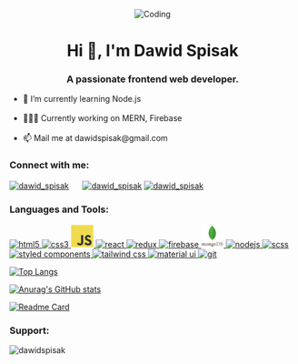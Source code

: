 
<p align="center"> 
 <img src="https://github.com/Arsenic-ATG/Arsenic-ATG/blob/master/assets/code.gif" alt="Coding">
</p>
<h1 align="center">Hi 👋, I'm Dawid Spisak</h1>
 <h3 align="center">A passionate frontend web developer.</h3>
 <ul>
 <li>🌱 I’m currently learning Node.js</li>
 <br />
<li>👨🏻‍💻 Currently working on MERN, Firebase</li>
<br />
<li>📫 Mail me at dawidspisak@gmail.com</li>



</ul>
<h3>
Connect with me:</h3>
<p align="left">
<a style="margin-right: 20px;" href="https://www.facebook.com/profile.php?id=100011721724719" rel="nofollow"><img align="center" src="https://image.flaticon.com/icons/png/512/1384/1384005.png" alt="dawid_spisak" height="40" style="max-width:100%;"></a>
<a href="https://www.linkedin.com/in/dawid-spisak-a62751198/" rel="nofollow"><img align="center" src="https://image.flaticon.com/icons/png/512/1384/1384014.png" alt="dawid_spisak" height="40" style="max-width:100%;"></a>
<a href="https://www.instagram.com/dawidspisak/" rel="nofollow"><img align="center" src="https://image.flaticon.com/icons/png/512/1384/1384015.png" alt="dawid_spisak" height="40" style="max-width:100%;"></a>
</p>

<h3>Languages and Tools:</h3>
<p align="left">
<a href="https://www.w3schools.com/html/" rel="nofollow"> <img src="https://image.flaticon.com/icons/png/512/1216/1216733.png" alt="html5" width="40" height="40" style="max-width:100%;"> </a>
<a href="https://www.w3schools.com/css/" rel="nofollow"> <img src="https://image.flaticon.com/icons/png/512/732/732190.png" alt="css3" width="40" height="40" style="max-width:100%;"> </a>
<a href="https://developer.mozilla.org/pl/docs/Web/JavaScript" rel="nofollow"> <img src="https://raw.githubusercontent.com/devicons/devicon/master/icons/javascript/javascript-original.svg" alt="js" width="40" height="40" style="max-width:100%;"> </a>
<a href="https://reactjs.org/" rel="nofollow"> <img src="https://image.flaticon.com/icons/png/512/1126/1126012.png" alt="react" width="40" height="40" style="max-width:100%;"> </a>
<a href="https://redux.js.org/ " rel="nofollow"> <img src="https://cdn.iconscout.com/icon/free/png-256/redux-283024.png" alt="redux" width="40" height="40" data-canonical-src="https://www.vectorlogo.zone/logos/firebase/firebase-icon.svg" style="max-width:100%;"> </a>
<a href="https://firebase.google.com/" rel="nofollow"> <img src="https://symbols.getvecta.com/stencil_261/16_google-firebase.febfc9bdc0.png" alt="firebase" width="40" height="40" data-canonical-src="https://www.vectorlogo.zone/logos/git-scm/git-scm-icon.svg" style="max-width:100%;"> </a>
<a href="https://www.mongodb.com/" rel="nofollow"> <img src="https://raw.githubusercontent.com/devicons/devicon/master/icons/mongodb/mongodb-original-wordmark.svg" width="40" height="40" style="max-width:100%;"> </a>
<a href="https://nodejs.org/en/" rel="nofollow"> <img src="https://www.svgrepo.com/show/303360/nodejs-logo.svg" alt="nodejs" width="40" height="40" style="max-width:100%;"> </a>
<a href="https://sass-lang.com/" rel="nofollow"> <img src="https://cdn.iconscout.com/icon/free/png-512/sass-226054.png" alt="scss" width="40" height="40" data-canonical-src="https://www.vectorlogo.zone/logos/getpostman/getpostman-icon.svg" style="max-width:100%;"> </a>
<a href="https://styled-components.com/" rel="nofollow"> <img src="https://miro.medium.com/max/480/1*Iohnw2aOQ5EBghVoqKA7VA.png" alt="styled components" width="40" height="40" style="max-width:100%;"> </a>
<a href="https://tailwindcss.com/" rel="nofollow"> <img src="https://www.markusantonwolf.com/media/pages/blog/tailwind-css/265298487-1596675041/tailwind-css-logo.svg" alt="tailwind css" width="40" height="40" style="max-width:100%;"> </a>
<a href="https://material-ui.com/" rel="nofollow"> <img src="https://material-ui.com/static/logo.png" alt="material ui" width="40" height="40" style="max-width:100%;"> </a>
<a href="https://git-scm.com/" rel="nofollow"> <img src="https://upload.wikimedia.org/wikipedia/commons/thumb/3/3f/Git_icon.svg/1024px-Git_icon.svg.png" alt="git" width="40" height="40" data-canonical-src="https://www.vectorlogo.zone/logos/tailwindcss/tailwindcss-icon.svg" style="max-width:100%;"> </a>
</p>

[![Top Langs](https://github-readme-stats.vercel.app/api/top-langs/?username=stairss&layout=compact&theme=radical)](https://github.com/anuraghazra/github-readme-stats)

[![Anurag's GitHub stats](https://github-readme-stats.vercel.app/api?username=stairss&show_icons=true&theme=radical)](https://github.com/anuraghazra/github-readme-stats)

[![Readme Card](https://github-readme-stats.vercel.app/api/pin/?username=stairss&repo=portfolio&theme=radical)](https://github.com/anuraghazra/github-readme-stats)



<h3>Support:</h3>
<a href="https://www.buymeacoffee.com/dawidspisak" rel="nofollow"> <img align="left" src="https://camo.githubusercontent.com/28aae05a0fba45679e8e27d90609601e249b64a5fe30dfef05495de4f4e318d4/68747470733a2f2f63646e2e6275796d6561636f666665652e636f6d2f627574746f6e732f76322f64656661756c742d79656c6c6f772e706e67" height="50" width="210" alt="dawidspisak" data-canonical-src="https://cdn.buymeacoffee.com/buttons/v2/default-yellow.png" style="max-width:100%;"></a>


<!---
Stairss/Stairss is a ✨ special ✨ repository because its `README.md` (this file) appears on your GitHub profile.
You can click the Preview link to take a look at your changes.
--->
